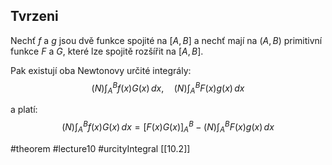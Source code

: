 ## Tvrzeni

Nechť $f$ a $g$ jsou dvě funkce spojité na $[A, B]$ a nechť mají na $(A, B)$ primitivní funkce $F$ a $G$, které lze spojitě rozšířit na $[A, B]$.

Pak existují oba Newtonovy určité integrály:
$$
(N) \int_A^B f(x) G(x)\, dx, \quad (N) \int_A^B F(x) g(x)\, dx
$$

a platí:
$$
(N) \int_A^B f(x) G(x)\, dx = [F(x) G(x)]_A^B - (N) \int_A^B F(x) g(x)\, dx
$$



#theorem #lecture10  #urcityIntegral 
[[10.2]]